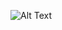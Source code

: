 ![Alt Text]([https://media.giphy.com/media/vFKqnCdLPNOKc/giphy.gif](https://cdn.donmai.us/original/47/41/__original_drawn_by_buchidot__4741a35a2f08b1373fc8756004f9c28d.gif)https://cdn.donmai.us/original/47/41/__original_drawn_by_buchidot__4741a35a2f08b1373fc8756004f9c28d.gif)
